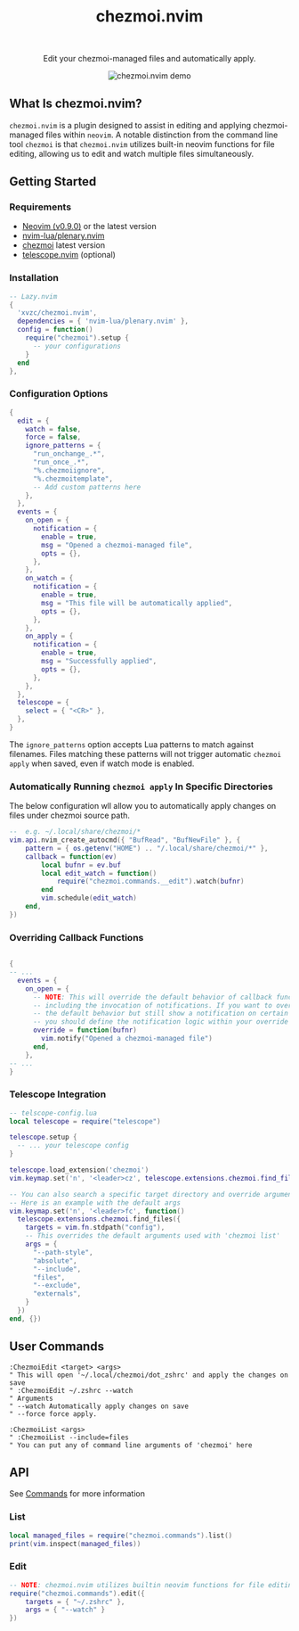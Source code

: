 <div align="center">
  <h1 align="center">chezmoi.nvim</h2>
</div>
<br>
<div align="center">
  <p>Edit your chezmoi-managed files and automatically apply.</p>
  <img src="https://github.com/xvzc/chezmoi.nvim/assets/45588457/3053d4f9-a59c-4c29-b20c-b2c7a0e79a18" alt="chezmoi.nvim demo">
</div>

## What Is chezmoi.nvim?
`chezmoi.nvim` is a plugin designed to assist in editing and applying chezmoi-managed files within `neovim`. A notable distinction from the command line tool `chezmoi` is that `chezmoi.nvim` utilizes built-in neovim functions for file editing, allowing us to edit and watch multiple files simultaneously.

## Getting Started
### Requirements
- [Neovim (v0.9.0)](https://github.com/neovim/neovim/releases/tag/v0.9.0) or the latest version
- [nvim-lua/plenary.nvim](https://github.com/nvim-lua/plenary.nvim)
- [chezmoi](https://github.com/twpayne/chezmoi) latest version
- [telescope.nvim](https://github.com/nvim-telescope/telescope.nvim) (optional)

### Installation

```lua
-- Lazy.nvim
{
  'xvzc/chezmoi.nvim',
  dependencies = { 'nvim-lua/plenary.nvim' },
  config = function()
    require("chezmoi").setup {
      -- your configurations
    }
  end
},
```

### Configuration Options
```lua
{
  edit = {
    watch = false,
    force = false,
    ignore_patterns = {
      "run_onchange_.*",
      "run_once_.*", 
      "%.chezmoiignore",
      "%.chezmoitemplate",
      -- Add custom patterns here
    },
  },
  events = {
    on_open = {
      notification = {
        enable = true,
        msg = "Opened a chezmoi-managed file",
        opts = {},
      },
    },
    on_watch = {
      notification = {
        enable = true,
        msg = "This file will be automatically applied",
        opts = {},
      },
    },
    on_apply = {
      notification = {
        enable = true,
        msg = "Successfully applied",
        opts = {},
      },
    },
  },
  telescope = {
    select = { "<CR>" },
  },
}
```

The `ignore_patterns` option accepts Lua patterns to match against filenames. Files matching these patterns will not trigger automatic `chezmoi apply` when saved, even if watch mode is enabled.

### Automatically Running `chezmoi apply` In Specific Directories
The below configuration wll allow you to automatically apply changes on files under chezmoi source path.
```lua
--  e.g. ~/.local/share/chezmoi/*
vim.api.nvim_create_autocmd({ "BufRead", "BufNewFile" }, {
    pattern = { os.getenv("HOME") .. "/.local/share/chezmoi/*" },
    callback = function(ev)
        local bufnr = ev.buf
        local edit_watch = function()
            require("chezmoi.commands.__edit").watch(bufnr)
        end
        vim.schedule(edit_watch)
    end,
})
```

### Overriding Callback Functions
```lua

{
-- ...
  events = {
    on_open = {
      -- NOTE: This will override the default behavior of callback functions,
      -- including the invocation of notifications. If you want to override
      -- the default behavior but still show a notification on certain events,
      -- you should define the notification logic within your override function.
      override = function(bufnr)
        vim.notify("Opened a chezmoi-managed file")
      end,
    },
-- ...
}

```

### Telescope Integration
```lua
-- telscope-config.lua
local telescope = require("telescope")

telescope.setup {
  -- ... your telescope config
}

telescope.load_extension('chezmoi')
vim.keymap.set('n', '<leader>cz', telescope.extensions.chezmoi.find_files, {})

-- You can also search a specific target directory and override arguments
-- Here is an example with the default args
vim.keymap.set('n', '<leader>fc', function()
  telescope.extensions.chezmoi.find_files({
    targets = vim.fn.stdpath("config"),
    -- This overrides the default arguments used with 'chezmoi list'
    args = { 
      "--path-style",
      "absolute",
      "--include",
      "files",
      "--exclude",
      "externals",
    }
  })
end, {})
```

## User Commands
```vim
:ChezmoiEdit <target> <args>
" This will open '~/.local/chezmoi/dot_zshrc' and apply the changes on save
" :ChezmoiEdit ~/.zshrc --watch
" Arguments
" --watch Automatically apply changes on save
" --force force apply.

:ChezmoiList <args>
" :ChezmoiList --include=files
" You can put any of command line arguments of 'chezmoi' here
```

## API
See [Commands](https://github.com/xvzc/chezmoi.nvim/blob/main/lua/chezmoi/commands/init.lua) for more information
### List
```lua
local managed_files = require("chezmoi.commands").list()
print(vim.inspect(managed_files))
```

### Edit
```lua
-- NOTE: chezmoi.nvim utilizes builtin neovim functions for file editing instead of `chzmoi edit`
require("chezmoi.commands").edit({
    targets = { "~/.zshrc" },
    args = { "--watch" }
})
```
